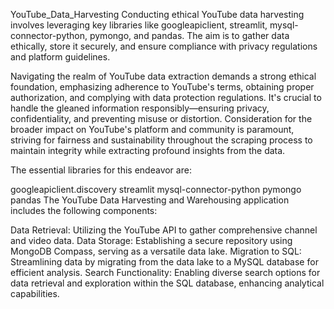 
YouTube_Data_Harvesting
Conducting ethical YouTube data harvesting involves leveraging key libraries like googleapiclient, streamlit, mysql-connector-python, pymongo, and pandas. The aim is to gather data ethically, store it securely, and ensure compliance with privacy regulations and platform guidelines.

Navigating the realm of YouTube data extraction demands a strong ethical foundation, emphasizing adherence to YouTube's terms, obtaining proper authorization, and complying with data protection regulations. It's crucial to handle the gleaned information responsibly—ensuring privacy, confidentiality, and preventing misuse or distortion. Consideration for the broader impact on YouTube's platform and community is paramount, striving for fairness and sustainability throughout the scraping process to maintain integrity while extracting profound insights from the data.

The essential libraries for this endeavor are:

googleapiclient.discovery
streamlit
mysql-connector-python
pymongo
pandas
The YouTube Data Harvesting and Warehousing application includes the following components:

Data Retrieval: Utilizing the YouTube API to gather comprehensive channel and video data.
Data Storage: Establishing a secure repository using MongoDB Compass, serving as a versatile data lake.
Migration to SQL: Streamlining data by migrating from the data lake to a MySQL database for efficient analysis.
Search Functionality: Enabling diverse search options for data retrieval and exploration within the SQL database, enhancing analytical capabilities.
